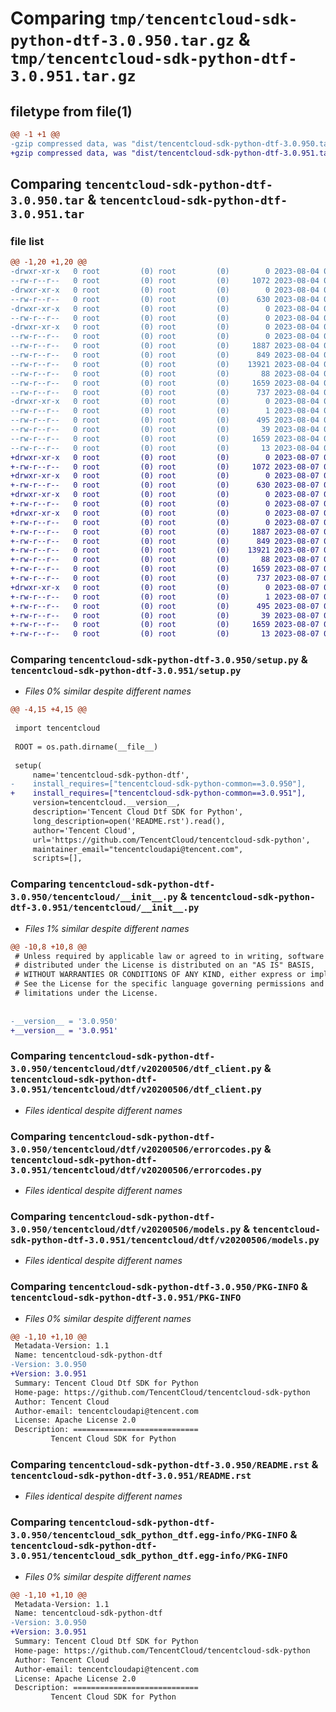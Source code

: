 # Comparing `tmp/tencentcloud-sdk-python-dtf-3.0.950.tar.gz` & `tmp/tencentcloud-sdk-python-dtf-3.0.951.tar.gz`

## filetype from file(1)

```diff
@@ -1 +1 @@
-gzip compressed data, was "dist/tencentcloud-sdk-python-dtf-3.0.950.tar", last modified: Fri Aug  4 00:25:53 2023, max compression
+gzip compressed data, was "dist/tencentcloud-sdk-python-dtf-3.0.951.tar", last modified: Mon Aug  7 00:25:39 2023, max compression
```

## Comparing `tencentcloud-sdk-python-dtf-3.0.950.tar` & `tencentcloud-sdk-python-dtf-3.0.951.tar`

### file list

```diff
@@ -1,20 +1,20 @@
-drwxr-xr-x   0 root         (0) root         (0)        0 2023-08-04 00:25:53.000000 tencentcloud-sdk-python-dtf-3.0.950/
--rw-r--r--   0 root         (0) root         (0)     1072 2023-08-04 00:25:53.000000 tencentcloud-sdk-python-dtf-3.0.950/setup.py
-drwxr-xr-x   0 root         (0) root         (0)        0 2023-08-04 00:25:53.000000 tencentcloud-sdk-python-dtf-3.0.950/tencentcloud/
--rw-r--r--   0 root         (0) root         (0)      630 2023-08-04 00:25:53.000000 tencentcloud-sdk-python-dtf-3.0.950/tencentcloud/__init__.py
-drwxr-xr-x   0 root         (0) root         (0)        0 2023-08-04 00:25:53.000000 tencentcloud-sdk-python-dtf-3.0.950/tencentcloud/dtf/
--rw-r--r--   0 root         (0) root         (0)        0 2023-08-04 00:25:53.000000 tencentcloud-sdk-python-dtf-3.0.950/tencentcloud/dtf/__init__.py
-drwxr-xr-x   0 root         (0) root         (0)        0 2023-08-04 00:25:53.000000 tencentcloud-sdk-python-dtf-3.0.950/tencentcloud/dtf/v20200506/
--rw-r--r--   0 root         (0) root         (0)        0 2023-08-04 00:25:53.000000 tencentcloud-sdk-python-dtf-3.0.950/tencentcloud/dtf/v20200506/__init__.py
--rw-r--r--   0 root         (0) root         (0)     1887 2023-08-04 00:25:53.000000 tencentcloud-sdk-python-dtf-3.0.950/tencentcloud/dtf/v20200506/dtf_client.py
--rw-r--r--   0 root         (0) root         (0)      849 2023-08-04 00:25:53.000000 tencentcloud-sdk-python-dtf-3.0.950/tencentcloud/dtf/v20200506/errorcodes.py
--rw-r--r--   0 root         (0) root         (0)    13921 2023-08-04 00:25:53.000000 tencentcloud-sdk-python-dtf-3.0.950/tencentcloud/dtf/v20200506/models.py
--rw-r--r--   0 root         (0) root         (0)       88 2023-08-04 00:25:53.000000 tencentcloud-sdk-python-dtf-3.0.950/setup.cfg
--rw-r--r--   0 root         (0) root         (0)     1659 2023-08-04 00:25:53.000000 tencentcloud-sdk-python-dtf-3.0.950/PKG-INFO
--rw-r--r--   0 root         (0) root         (0)      737 2023-08-04 00:25:53.000000 tencentcloud-sdk-python-dtf-3.0.950/README.rst
-drwxr-xr-x   0 root         (0) root         (0)        0 2023-08-04 00:25:53.000000 tencentcloud-sdk-python-dtf-3.0.950/tencentcloud_sdk_python_dtf.egg-info/
--rw-r--r--   0 root         (0) root         (0)        1 2023-08-04 00:25:53.000000 tencentcloud-sdk-python-dtf-3.0.950/tencentcloud_sdk_python_dtf.egg-info/dependency_links.txt
--rw-r--r--   0 root         (0) root         (0)      495 2023-08-04 00:25:53.000000 tencentcloud-sdk-python-dtf-3.0.950/tencentcloud_sdk_python_dtf.egg-info/SOURCES.txt
--rw-r--r--   0 root         (0) root         (0)       39 2023-08-04 00:25:53.000000 tencentcloud-sdk-python-dtf-3.0.950/tencentcloud_sdk_python_dtf.egg-info/requires.txt
--rw-r--r--   0 root         (0) root         (0)     1659 2023-08-04 00:25:53.000000 tencentcloud-sdk-python-dtf-3.0.950/tencentcloud_sdk_python_dtf.egg-info/PKG-INFO
--rw-r--r--   0 root         (0) root         (0)       13 2023-08-04 00:25:53.000000 tencentcloud-sdk-python-dtf-3.0.950/tencentcloud_sdk_python_dtf.egg-info/top_level.txt
+drwxr-xr-x   0 root         (0) root         (0)        0 2023-08-07 00:25:39.000000 tencentcloud-sdk-python-dtf-3.0.951/
+-rw-r--r--   0 root         (0) root         (0)     1072 2023-08-07 00:25:39.000000 tencentcloud-sdk-python-dtf-3.0.951/setup.py
+drwxr-xr-x   0 root         (0) root         (0)        0 2023-08-07 00:25:39.000000 tencentcloud-sdk-python-dtf-3.0.951/tencentcloud/
+-rw-r--r--   0 root         (0) root         (0)      630 2023-08-07 00:25:39.000000 tencentcloud-sdk-python-dtf-3.0.951/tencentcloud/__init__.py
+drwxr-xr-x   0 root         (0) root         (0)        0 2023-08-07 00:25:39.000000 tencentcloud-sdk-python-dtf-3.0.951/tencentcloud/dtf/
+-rw-r--r--   0 root         (0) root         (0)        0 2023-08-07 00:25:39.000000 tencentcloud-sdk-python-dtf-3.0.951/tencentcloud/dtf/__init__.py
+drwxr-xr-x   0 root         (0) root         (0)        0 2023-08-07 00:25:39.000000 tencentcloud-sdk-python-dtf-3.0.951/tencentcloud/dtf/v20200506/
+-rw-r--r--   0 root         (0) root         (0)        0 2023-08-07 00:25:39.000000 tencentcloud-sdk-python-dtf-3.0.951/tencentcloud/dtf/v20200506/__init__.py
+-rw-r--r--   0 root         (0) root         (0)     1887 2023-08-07 00:25:39.000000 tencentcloud-sdk-python-dtf-3.0.951/tencentcloud/dtf/v20200506/dtf_client.py
+-rw-r--r--   0 root         (0) root         (0)      849 2023-08-07 00:25:39.000000 tencentcloud-sdk-python-dtf-3.0.951/tencentcloud/dtf/v20200506/errorcodes.py
+-rw-r--r--   0 root         (0) root         (0)    13921 2023-08-07 00:25:39.000000 tencentcloud-sdk-python-dtf-3.0.951/tencentcloud/dtf/v20200506/models.py
+-rw-r--r--   0 root         (0) root         (0)       88 2023-08-07 00:25:39.000000 tencentcloud-sdk-python-dtf-3.0.951/setup.cfg
+-rw-r--r--   0 root         (0) root         (0)     1659 2023-08-07 00:25:39.000000 tencentcloud-sdk-python-dtf-3.0.951/PKG-INFO
+-rw-r--r--   0 root         (0) root         (0)      737 2023-08-07 00:25:39.000000 tencentcloud-sdk-python-dtf-3.0.951/README.rst
+drwxr-xr-x   0 root         (0) root         (0)        0 2023-08-07 00:25:39.000000 tencentcloud-sdk-python-dtf-3.0.951/tencentcloud_sdk_python_dtf.egg-info/
+-rw-r--r--   0 root         (0) root         (0)        1 2023-08-07 00:25:39.000000 tencentcloud-sdk-python-dtf-3.0.951/tencentcloud_sdk_python_dtf.egg-info/dependency_links.txt
+-rw-r--r--   0 root         (0) root         (0)      495 2023-08-07 00:25:39.000000 tencentcloud-sdk-python-dtf-3.0.951/tencentcloud_sdk_python_dtf.egg-info/SOURCES.txt
+-rw-r--r--   0 root         (0) root         (0)       39 2023-08-07 00:25:39.000000 tencentcloud-sdk-python-dtf-3.0.951/tencentcloud_sdk_python_dtf.egg-info/requires.txt
+-rw-r--r--   0 root         (0) root         (0)     1659 2023-08-07 00:25:39.000000 tencentcloud-sdk-python-dtf-3.0.951/tencentcloud_sdk_python_dtf.egg-info/PKG-INFO
+-rw-r--r--   0 root         (0) root         (0)       13 2023-08-07 00:25:39.000000 tencentcloud-sdk-python-dtf-3.0.951/tencentcloud_sdk_python_dtf.egg-info/top_level.txt
```

### Comparing `tencentcloud-sdk-python-dtf-3.0.950/setup.py` & `tencentcloud-sdk-python-dtf-3.0.951/setup.py`

 * *Files 0% similar despite different names*

```diff
@@ -4,15 +4,15 @@
 
 import tencentcloud
 
 ROOT = os.path.dirname(__file__)
 
 setup(
     name='tencentcloud-sdk-python-dtf',
-    install_requires=["tencentcloud-sdk-python-common==3.0.950"],
+    install_requires=["tencentcloud-sdk-python-common==3.0.951"],
     version=tencentcloud.__version__,
     description='Tencent Cloud Dtf SDK for Python',
     long_description=open('README.rst').read(),
     author='Tencent Cloud',
     url='https://github.com/TencentCloud/tencentcloud-sdk-python',
     maintainer_email="tencentcloudapi@tencent.com",
     scripts=[],
```

### Comparing `tencentcloud-sdk-python-dtf-3.0.950/tencentcloud/__init__.py` & `tencentcloud-sdk-python-dtf-3.0.951/tencentcloud/__init__.py`

 * *Files 1% similar despite different names*

```diff
@@ -10,8 +10,8 @@
 # Unless required by applicable law or agreed to in writing, software
 # distributed under the License is distributed on an "AS IS" BASIS,
 # WITHOUT WARRANTIES OR CONDITIONS OF ANY KIND, either express or implied.
 # See the License for the specific language governing permissions and
 # limitations under the License.
 
 
-__version__ = '3.0.950'
+__version__ = '3.0.951'
```

### Comparing `tencentcloud-sdk-python-dtf-3.0.950/tencentcloud/dtf/v20200506/dtf_client.py` & `tencentcloud-sdk-python-dtf-3.0.951/tencentcloud/dtf/v20200506/dtf_client.py`

 * *Files identical despite different names*

### Comparing `tencentcloud-sdk-python-dtf-3.0.950/tencentcloud/dtf/v20200506/errorcodes.py` & `tencentcloud-sdk-python-dtf-3.0.951/tencentcloud/dtf/v20200506/errorcodes.py`

 * *Files identical despite different names*

### Comparing `tencentcloud-sdk-python-dtf-3.0.950/tencentcloud/dtf/v20200506/models.py` & `tencentcloud-sdk-python-dtf-3.0.951/tencentcloud/dtf/v20200506/models.py`

 * *Files identical despite different names*

### Comparing `tencentcloud-sdk-python-dtf-3.0.950/PKG-INFO` & `tencentcloud-sdk-python-dtf-3.0.951/PKG-INFO`

 * *Files 0% similar despite different names*

```diff
@@ -1,10 +1,10 @@
 Metadata-Version: 1.1
 Name: tencentcloud-sdk-python-dtf
-Version: 3.0.950
+Version: 3.0.951
 Summary: Tencent Cloud Dtf SDK for Python
 Home-page: https://github.com/TencentCloud/tencentcloud-sdk-python
 Author: Tencent Cloud
 Author-email: tencentcloudapi@tencent.com
 License: Apache License 2.0
 Description: ============================
         Tencent Cloud SDK for Python
```

### Comparing `tencentcloud-sdk-python-dtf-3.0.950/README.rst` & `tencentcloud-sdk-python-dtf-3.0.951/README.rst`

 * *Files identical despite different names*

### Comparing `tencentcloud-sdk-python-dtf-3.0.950/tencentcloud_sdk_python_dtf.egg-info/PKG-INFO` & `tencentcloud-sdk-python-dtf-3.0.951/tencentcloud_sdk_python_dtf.egg-info/PKG-INFO`

 * *Files 0% similar despite different names*

```diff
@@ -1,10 +1,10 @@
 Metadata-Version: 1.1
 Name: tencentcloud-sdk-python-dtf
-Version: 3.0.950
+Version: 3.0.951
 Summary: Tencent Cloud Dtf SDK for Python
 Home-page: https://github.com/TencentCloud/tencentcloud-sdk-python
 Author: Tencent Cloud
 Author-email: tencentcloudapi@tencent.com
 License: Apache License 2.0
 Description: ============================
         Tencent Cloud SDK for Python
```

